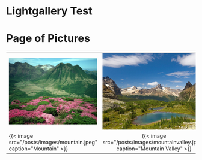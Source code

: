 # Lightgallery Test


# Page of Pictures

|         |           |   |
| ------------- |:-------------:| -----:|
|![Mountain](/posts/images/mountain.jpeg) | ![Mountain Valley](/posts/images/mountainvalley.jpeg) | ![Mountain Water](/posts/images/mountainwater.jpeg) |
|{{< image src="/posts/images/mountain.jpeg" caption="Mountain" >}} | {{< image src="/posts/images/mountainvalley.jpeg" caption="Mountain Valley" >}}|{{< image src="/posts/images/mountainwater.jpeg" caption="Mountain Water" >}}|


